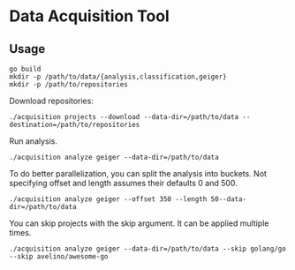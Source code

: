 # Data Acquisition Tool

## Usage

```shell script
go build
mkdir -p /path/to/data/{analysis,classification,geiger}
mkdir -p /path/to/repositories
```

Download repositories:

```shell script
./acquisition projects --download --data-dir=/path/to/data --destination=/path/to/repositories
```

Run analysis.

```shell script
./acquisition analyze geiger --data-dir=/path/to/data
```

To do better parallelization, you can split the analysis into buckets. Not specifying offset and length assumes their
defaults 0 and 500.

```shell script
./acquisition analyze geiger --offset 350 --length 50--data-dir=/path/to/data
```

You can skip projects with the skip argument. It can be applied multiple times.

```shell script
./acquisition analyze geiger --data-dir=/path/to/data --skip golang/go --skip avelino/awesome-go
```

